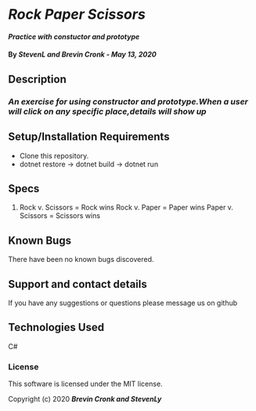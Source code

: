  # _Rock Paper Scissors_

#### _Practice with constuctor and prototype_

#### By _StevenL and Brevin Cronk - May 13, 2020_

## Description

### _An exercise for using constructor and prototype.When a user will click on any specific place,details will show up_

## Setup/Installation Requirements

* Clone this repository.
* dotnet restore -> dotnet build -> dotnet run



## Specs
1.  Rock v. Scissors = Rock wins
    Rock v. Paper = Paper wins
    Paper v. Scissors = Scissors wins


## Known Bugs
There have been no known bugs discovered.

## Support and contact details

If you have any suggestions or questions please  message us on github

## Technologies Used

C#


### License

This software is licensed under the MIT license.

Copyright (c) 2020 **_Brevin Cronk and StevenLy_**
